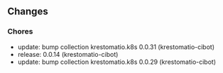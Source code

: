 ## Changes

### Chores

* update: bump collection krestomatio.k8s 0.0.31 (krestomatio-cibot)
* release: 0.0.14 (krestomatio-cibot)
* update: bump collection krestomatio.k8s 0.0.29 (krestomatio-cibot)
